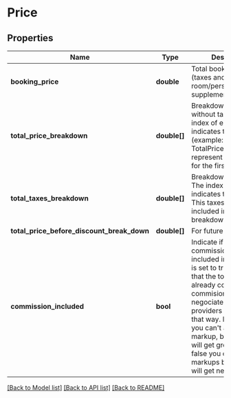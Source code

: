 # Price

## Properties
Name | Type | Description | Notes
------------ | ------------- | ------------- | -------------
**booking_price** | **double** | Total booking price (taxes and mandatory room/person supplements included) | 
**total_price_breakdown** | **double[]** | Breakdown for price without taxes.              The index of element indicates the day offset (example: TotalPriceBreakdown[0] represent the charges for the first day ) | 
**total_taxes_breakdown** | **double[]** | Breakdown for taxes              The index of element indicates the day offset              This taxes taxes are not included in price breakdown | [optional] 
**total_price_before_discount_break_down** | **double[]** | For future use. | [optional] 
**commission_included** | **bool** | Indicate if your commission is already included in price. If this is set to true, it means that the total price already contains your commision,              as negociated with providers that works that way. In this case you can&#39;t add any markup, because you will get gross rates.              If false you can add your markups because you will get net rates. | 

[[Back to Model list]](../README.md#documentation-for-models) [[Back to API list]](../README.md#documentation-for-api-endpoints) [[Back to README]](../README.md)



